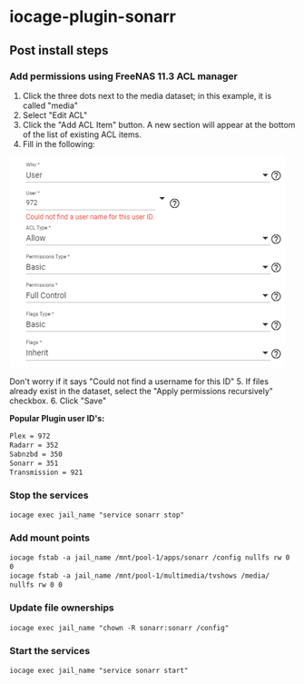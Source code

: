 # iocage-plugin-sonarr
## Post install steps
### Add permissions using FreeNAS 11.3 ACL manager
1. Click the three dots next to the media dataset; in this example, it is called "media"
2. Select "Edit ACL"
3. Click the "Add ACL Item" button. A new section will appear at the bottom of the list of existing ACL items.
4. Fill in the following:

![ACL Permissions](https://github.com/stefanschramek/iocage-plugin-sonarr/blob/master/acl-permissions.png)

Don't worry if it says "Could not find a username for this ID"
5. If files already exist in the dataset, select the "Apply permissions recursively" checkbox.
6. Click "Save"

**Popular Plugin user ID's:**
```
Plex = 972
Radarr = 352
Sabnzbd = 350
Sonarr = 351
Transmission = 921
```
### Stop the services
```
iocage exec jail_name "service sonarr stop"
```
### Add mount points
```
iocage fstab -a jail_name /mnt/pool-1/apps/sonarr /config nullfs rw 0 0
iocage fstab -a jail_name /mnt/pool-1/multimedia/tvshows /media/ nullfs rw 0 0
```
### Update file ownerships
```
iocage exec jail_name "chown -R sonarr:sonarr /config"
```
### Start the services
```
iocage exec jail_name "service sonarr start"
```
